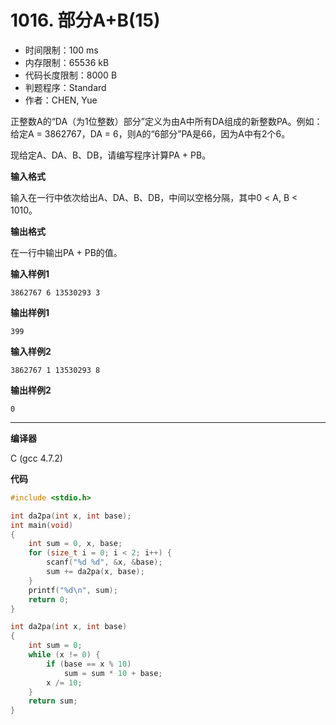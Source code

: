 # 1016. 部分A+B(15)

- 时间限制：100 ms
- 内存限制：65536 kB
- 代码长度限制：8000 B
- 判题程序：Standard
- 作者：CHEN, Yue

正整数A的“DA（为1位整数）部分”定义为由A中所有DA组成的新整数PA。例如：给定A = 3862767，DA = 6，则A的“6部分”PA是66，因为A中有2个6。

现给定A、DA、B、DB，请编写程序计算PA + PB。

**输入格式**

输入在一行中依次给出A、DA、B、DB，中间以空格分隔，其中0 < A, B < 1010。

**输出格式**

在一行中输出PA + PB的值。

**输入样例1**

```
3862767 6 13530293 3
```

**输出样例1**

```
399
```

**输入样例2**

```
3862767 1 13530293 8
```

**输出样例2**

```
0
```

----------

**编译器**

C (gcc 4.7.2)

**代码**

```c
#include <stdio.h>

int da2pa(int x, int base);
int main(void)
{
	int sum = 0, x, base;
	for (size_t i = 0; i < 2; i++) {
		scanf("%d %d", &x, &base);
		sum += da2pa(x, base);
	}
	printf("%d\n", sum);
	return 0;
}

int da2pa(int x, int base)
{
	int sum = 0;
	while (x != 0) {
		if (base == x % 10)
			sum = sum * 10 + base;
		x /= 10;
	}
	return sum;
}
```
